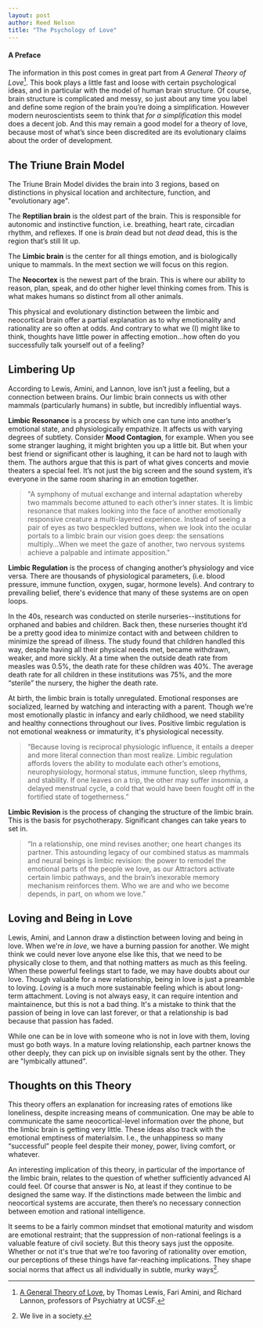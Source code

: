 ```yaml
---
layout: post
author: Reed Nelson
title: "The Psychology of Love"
---
```


#### A Preface

The information in this post comes in great part from *A General Theory of Love*[^1]. This book plays a little fast and loose with certain psychological ideas, and in particular with the model of human brain structure. Of course,  brain structure is complicated and messy, so just about any time you label and define some region of the brain you’re doing a simplification. However modern neuroscientists seem to think that *for a simplification* this model does a decent job. And this may remain a good model for a theory of love, because most of what’s since been discredited are its evolutionary claims about the order of development.

## The Triune Brain Model

The Triune Brain Model divides the brain into 3 regions, based on distinctions in physical location and architecture, function, and "evolutionary age".

The **Reptilian brain** is the oldest part of the brain. This is responsible for autonomic and instinctive function, i.e. breathing, heart rate, circadian rhythm, and reflexes. If one is *brain* dead but not *dead* dead, this is the region that’s still lit up.

The **Limbic brain** is the center for all things emotion, and is biologically unique to mammals. In the mext section we will focus on this region.

The **Neocortex** is the newest part of the brain. This is where our ability to reason, plan, speak, and do other higher level thinking comes from. This is what makes humans so distinct from all other animals.

This physical and evolutionary distinction between the limbic and neocortical brain offer a partial explanation as to why emotionality and rationality are so often at odds. And contrary to what we (I) might like to think, thoughts have little power in affecting emotion...how often do you successfully talk yourself out of a feeling?

## Limbering Up

According to Lewis, Amini, and Lannon, love isn’t just a feeling, but a connection between brains. Our limbic brain connects us with other mammals (particularly humans) in subtle, but incredibly influential ways.

**Limbic Resonance** is a process by which one can tune into another’s emotional state, and physiologically empathize. It affects us with varying degrees of subtlety. Consider **Mood Contagion**, for example. When you see some stranger laughing, it might brighten you up a little bit. But when your best friend or significant other is laughing, it can be hard not to laugh with them. The authors argue that this is part of what gives concerts and movie theaters a special feel. It’s not just the big screen and the sound system, it’s everyone in the same room sharing in an emotion together.

>"A symphony of mutual exchange and internal adaptation whereby two mammals become attuned to each other’s inner states. It is limbic resonance that makes looking into the face of another emotionally responsive creature a multi-layered experience. Instead of seeing a pair of eyes as two bespeckled buttons, when we look into the ocular portals to a limbic brain our vision goes deep: the sensations multiply...When we meet the gaze of another, two nervous systems achieve a palpable and intimate apposition."

**Limbic Regulation** is the process of changing another’s physiology and vice versa. There are thousands of physiological parameters, (i.e. blood pressure, immune function, oxygen, sugar, hormone levels). And contrary to prevailing belief, there's evidence that many of these systems are on open loops.

In the 40s, research was conducted on sterile nurseries--institutions for orphaned and babies and children. Back then, these nurseries thought it’d be a pretty good idea to minimize contact with and between children to minimize the spread of illness. The study found that children handled this way, despite having all their physical needs met, became withdrawn, weaker, and more sickly. At a time when the outside death rate from measles was 0.5%, the death rate for these children was 40%. The average death rate for all children in these institutions was 75%, and the more “sterile” the nursery, the higher the death rate.

At birth, the limbic brain is totally unregulated. Emotional responses are socialized, learned by watching and interacting with a parent. Though we're most emotionally plastic in infancy and early childhood, we need stability and healthy connections throughout our lives. Positive limbic regulation is not emotional weakness or immaturity, it's physiological necessity.

>“Because loving is reciprocal physiologic influence, it entails a deeper and more literal connection than most realize. Limbic regulation affords lovers the ability to modulate each other’s emotions, neurophysiology, hormonal status, immune function, sleep rhythms, and stability. If one leaves on a trip, the other may suffer insomnia, a delayed menstrual cycle, a cold that would have been fought off in the fortified state of togetherness.”

**Limbic Revision** is the process of changing the structure of the limbic brain. This is the basis for psychotherapy. Significant changes can take years to set in.

>“In a relationship, one mind revises another; one heart changes its partner. This astounding legacy of our combined status as mammals and neural beings is limbic revision: the power to remodel the emotional parts of the people we love, as our Attractors activate certain limbic pathways, and the brain’s inexorable memory mechanism reinforces them. Who we are and who we become depends, in part, on whom we love.”

## Loving and Being in Love

Lewis, Amini, and Lannon draw a distinction between loving and being in love. When we're *in love*, we have a burning passion for another. We might think we could never love anyone else like this, that we need to be physically close to them, and that nothing matters as much as this feeling. When these powerful feelings start to fade, we may have doubts about our love. Though valuable for a new relationship, being in love is just a preamble to loving. *Loving* is a much more sustainable feeling which is about long-term attachment. Loving is not always easy, it can require intention and maintainence, but this is not a bad thing. It's a mistake to think that the passion of being in love can last forever, or that a relationship is bad because that passion has faded.

While one can be in love with someone who is not in love with them, loving must go both ways. In a mature loving relationship, each partner knows the other deeply, they can pick up on invisible signals sent by the other. They are "lymbically attuned".

## Thoughts on this Theory

This theory offers an explanation for increasing rates of emotions like loneliness, despite increasing means of communication. One may be able to communicate the same neocortical-level information over the phone, but the limbic brain is getting very little. These ideas also track with the emotional emptiness of materialsim. I.e., the unhappiness so many “successful” people feel despite their money, power, living comfort, or whatever.

An interesting implication of this theory, in particular of the importance of the limbic brain, relates to the question of whether sufficiently advanced AI could feel. Of course that answer is No, at least if they continue to be designed the same way. If the distinctions made between the limbic and neocortical systems are accurate, then there’s no necessary connection between emotion and rational intelligence.

It seems to be a fairly common mindset that emotional maturity and wisdom are emotional restraint; that the suppression of non-rational feelings is a valuable feature of civil society. But this theory says just the opposite. Whether or not it's true that we're too favoring of rationality over emotion, our perceptions of these things have far-reaching implications. They shape social norms that affect us all individually in subtle, murky ways[^2].

[^1]: [A General Theory of Love](https://en.wikipedia.org/wiki/A_General_Theory_of_Love), by Thomas Lewis, Fari Amini, and Richard Lannon, professors of Psychiatry at UCSF.

[^2]: We live in a society.
